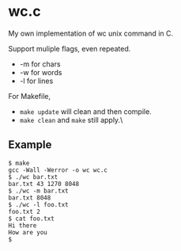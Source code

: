 # wc.c
My own implementation of wc unix command in C.

Support muliple flags, even repeated.  

- -m for chars
- -w for words
- -l for lines

For Makefile,
- `make update` will clean and then compile.
- `make clean` and `make` still apply.\

## Example

```shell
$ make
gcc -Wall -Werror -o wc wc.c
$ ./wc bar.txt
bar.txt 43 1270 8048
$ ./wc -m bar.txt 
bar.txt 8048
$ ./wc -l foo.txt 
foo.txt 2 
$ cat foo.txt
Hi there
How are you
$
```

